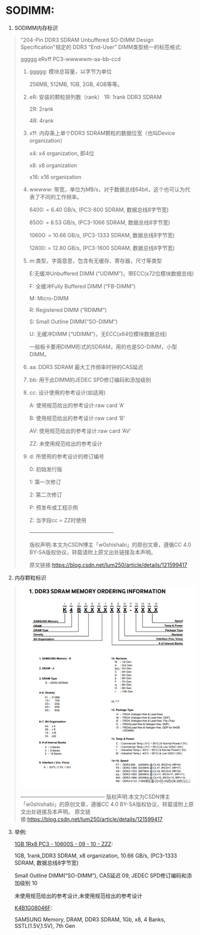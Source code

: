 # SODIMM:

1. SODIMM内存标识

> "204-Pin DDR3 SDRAM Unbuffered SO-DIMM Design Specification"规定的 DDR3 “End-User” DIMM类型统一的标签格式:
>
> ggggg eRxff PC3-wwwwwm-aa-bb-ccd
>
> 1. ggggg: 模块总容量，以字节为单位
> 
>    256MB, 512MB, 1GB, 2GB, 4GB等等。
> 
> 2. eR: 安装的颗粒排列数（rank）
>    1R: 1rank DDR3 SDRAM
> 
>    2R: 2rank
> 
>    4R: 4rank
> 
> 3. xff: 内存条上单个DDR3 SDRAM颗粒的数据位宽（也叫Device organization）
> 
>    x4: x4 organization, 即4位
> 
>    x8: x8 organization
> 
>    x16: x16 organization
> 
> 4. wwwww: 带宽，单位为MB/s，对于数据总线64bit，这个也可认为代表了不同的工作频率。
> 
>    6400: = 6.40 GB/s, (PC3-800 SDRAM, 数据总线8字节宽)
> 
>    8500: = 8.53 GB/s, (PC3-1066 SDRAM, 数据总线8字节宽)
> 
>    10600: = 10.66 GB/s, (PC3-1333 SDRAM, 数据总线8字节宽)
> 
>    12800: = 12.80 GB/s, (PC3-1600 SDRAM, 数据总线8字节宽)
> 
> 5. m:类型，字面意思，包含有无缓存、寄存器，尺寸等类型
> 
>    E:无缓冲Unbuffered DIMM (“UDIMM”)，带ECC(x72位模块数据总线)
> 
>    F: 全缓冲Fully Buffered DIMM (“FB-DIMM”)
> 
>    M: Micro-DIMM
> 
>    R: Registered DIMM (“RDIMM”)
> 
>    S: Small Outline DIMM(“SO-DIMM”)
> 
>    U: 无缓冲DIMM (“UDIMM”)，无ECC(x64位模块数据总线)
> 
>    一般板卡要用DIMM形式的SDRAM，用的也是SO-DIMM，小型DIMM。
> 
> 6. aa: DDR3 SDRAM 最大工作频率时钟的CAS延迟
> 
> 7. bb: 用于此DIMM的JEDEC SPD修订编码和添加级别
> 
> 8. cc: 设计使用的参考设计(如适用)
> 
>    A: 使用规范给出的参考设计:raw card ‘A’
> 
>    B: 使用规范给出的参考设计:raw card ‘B’
> 
>    AV: 使用规范给出的参考设计:raw card ‘AV’
> 
>    ZZ: 未使用规范给出的参考设计
> 
> 9. d: 所使用的参考设计的修订编号
> 
>    0: 初始发行版
> 
>    1: 第一次修订
> 
>    2: 第二次修订
> 
>    P: 预发布或工程示例
> 
>    Z: 当字段cc = ZZ时使用
> 
>    ————————————————
> 
>    版权声明:本文为CSDN博主「w0shishabi」的原创文章，遵循CC 4.0 BY-SA版权协议，转载请附上原文出处链接及本声明。
> 
>    原文链接:https://blog.csdn.net/lum250/article/details/121599417

2. 内存颗粒标识

> ![三星内存颗粒丝印代码](.\docs\assets\DDR.assets/DDR存储器丝印.png?x-oss-process=image/watermark,type_ZHJvaWRzYW5zZmFsbGJhY2s,shadow_50,text_Q1NETiBAdzBzaGlzaGFiaQ==,size_17,color_FFFFFF,t_70,g_se,x_16#pic_center)
>
> ————————————————
> 版权声明:本文为CSDN博主「w0shishabi」的原创文章，遵循CC 4.0 BY-SA版权协议，转载请附上原文出处链接及本声明。
> 原文链接:https://blog.csdn.net/lum250/article/details/121599417

3. 举例:

   <u>1GB 1Rx8 PC3 - 10600S - 09 - 10 - ZZZ</u>:

   1GB, 1rank,DDR3 SDRAM, x8 organization, 10.66 GB/s, (PC3-1333 SDRAM, 数据总线8字节宽)   

   Small Outline DIMM(“SO-DIMM”), CAS延迟 09, JEDEC SPD修订编码和添加级别 10

   未使用规范给出的参考设计,未使用规范给出的参考设计

   <u>K4B1G08046F</u>:

   SAMSUNG Memory, DRAM, DDR3 SDRAM, 1Gb, x8, 4 Banks, SSTL(1.5V,1.5V), 7th Gen